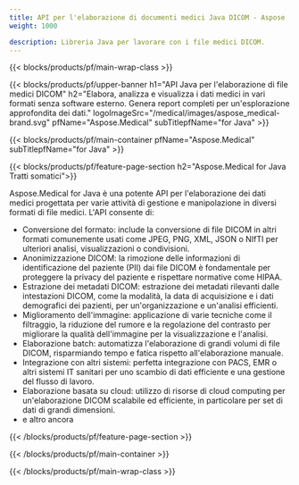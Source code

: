 ```yaml
---
title: API per l'elaborazione di documenti medici Java DICOM - Aspose 
weight: 1000

description: Libreria Java per lavorare con i file medici DICOM. 
---
```


{{< blocks/products/pf/main-wrap-class >}}

{{< blocks/products/pf/upper-banner h1="API Java per l'elaborazione di file medici DICOM" h2="Elabora, analizza e visualizza i dati medici in vari formati senza software esterno. Genera report completi per un'esplorazione approfondita dei dati." logoImageSrc="/medical/images/aspose_medical-brand.svg" pfName="Aspose.Medical" subTitlepfName="for Java" >}}

{{< blocks/products/pf/main-container pfName="Aspose.Medical" subTitlepfName="for Java" >}}

{{< blocks/products/pf/feature-page-section h2="Aspose.Medical for Java Tratti somatici">}}

<p>Aspose.Medical for Java è una potente API per l'elaborazione dei dati medici progettata per varie attività di gestione e manipolazione in diversi formati di file medici. L'API consente di:</p>

<ul>
<li>Conversione del formato: include la conversione di file DICOM in altri formati comunemente usati come JPEG, PNG, XML, JSON o NIfTI per ulteriori analisi, visualizzazioni o condivisioni.</li>
<li>Anonimizzazione DICOM: la rimozione delle informazioni di identificazione del paziente (PII) dai file DICOM è fondamentale per proteggere la privacy del paziente e rispettare normative come HIPAA.</li>
<li>Estrazione dei metadati DICOM: estrazione dei metadati rilevanti dalle intestazioni DICOM, come la modalità, la data di acquisizione e i dati demografici dei pazienti, per un'organizzazione e un'analisi efficienti.</li>
<li>Miglioramento dell'immagine: applicazione di varie tecniche come il filtraggio, la riduzione del rumore e la regolazione del contrasto per migliorare la qualità dell'immagine per la visualizzazione e l'analisi.</li>
<li>Elaborazione batch: automatizza l'elaborazione di grandi volumi di file DICOM, risparmiando tempo e fatica rispetto all'elaborazione manuale.</li>
<li>Integrazione con altri sistemi: perfetta integrazione con PACS, EMR o altri sistemi IT sanitari per uno scambio di dati efficiente e una gestione del flusso di lavoro.</li>
<li>Elaborazione basata su cloud: utilizzo di risorse di cloud computing per un'elaborazione DICOM scalabile ed efficiente, in particolare per set di dati di grandi dimensioni.</li>
<li>e altro ancora</li>
</ul>

{{< /blocks/products/pf/feature-page-section >}}

{{< /blocks/products/pf/main-container >}}

{{< /blocks/products/pf/main-wrap-class >}}